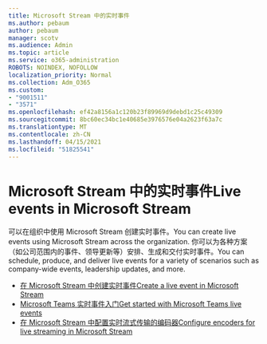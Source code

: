 ```yaml
---
title: Microsoft Stream 中的实时事件
ms.author: pebaum
author: pebaum
manager: scotv
ms.audience: Admin
ms.topic: article
ms.service: o365-administration
ROBOTS: NOINDEX, NOFOLLOW
localization_priority: Normal
ms.collection: Adm_O365
ms.custom:
- "9001511"
- "3571"
ms.openlocfilehash: ef42a8156a1c120b23f89969d9debd1c25c49309
ms.sourcegitcommit: 8bc60ec34bc1e40685e3976576e04a2623f63a7c
ms.translationtype: MT
ms.contentlocale: zh-CN
ms.lasthandoff: 04/15/2021
ms.locfileid: "51825541"
---
```

# <a name="live-events-in-microsoft-stream"></a><span data-ttu-id="c67ea-102">Microsoft Stream 中的实时事件</span><span class="sxs-lookup"><span data-stu-id="c67ea-102">Live events in Microsoft Stream</span></span>

<span data-ttu-id="c67ea-103">可以在组织中使用 Microsoft Stream 创建实时事件。</span><span class="sxs-lookup"><span data-stu-id="c67ea-103">You can create live events using Microsoft Stream across the organization.</span></span> <span data-ttu-id="c67ea-104">你可以为各种方案（如公司范围内的事件、领导更新等）安排、生成和交付实时事件。</span><span class="sxs-lookup"><span data-stu-id="c67ea-104">You can schedule, produce, and deliver live events for a variety of scenarios such as company-wide events, leadership updates, and more.</span></span>

- [<span data-ttu-id="c67ea-105">在 Microsoft Stream 中创建实时事件</span><span class="sxs-lookup"><span data-stu-id="c67ea-105">Create a live event in Microsoft Stream</span></span>](https://docs.microsoft.com/stream/live-create-event)
- [<span data-ttu-id="c67ea-106">Microsoft Teams 实时事件入门</span><span class="sxs-lookup"><span data-stu-id="c67ea-106">Get started with Microsoft Teams live events</span></span>](https://support.office.com/article/get-started-with-microsoft-teams-live-events-d077fec2-a058-483e-9ab5-1494afda578a)
- [<span data-ttu-id="c67ea-107">在 Microsoft Stream 中配置实时流式传输的编码器</span><span class="sxs-lookup"><span data-stu-id="c67ea-107">Configure encoders for live streaming in Microsoft Stream</span></span>](https://docs.microsoft.com/stream/live-encoder-setup)
